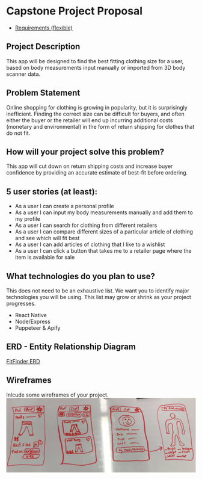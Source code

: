# Capstone Project Proposal

* [Requirements (flexible)](https://gist.github.com/matt-winzer/745abaadb509371dfee2a756c8da0c5e)

## Project Description
This app will be designed to find the best fitting clothing size for a user, based on body measurements input manually or imported from 3D body scanner data.


## Problem Statement
Online shopping for clothing is growing in popularity, but it is surprisingly inefficient. Finding the correct size can be difficult for buyers, and often either the buyer or the retailer will end up incurring additional costs (monetary and environmental) in the form of return shipping for clothes that do not fit.


## How will your project solve this problem?
This app will cut down on return shipping costs and increase buyer confidence by providing an accurate estimate of best-fit before ordering.


## 5 user stories (at least):

* As a user I can create a personal profile
* As a user I can input my body measurements manually and add them to my profile
* As a user I can search for clothing from different retailers
* As a user I can compare different sizes of a particular article of clothing and see which will fit best
* As a user I can add articles of clothing that I like to a wishlist
* As a user I can click a button that takes me to a retailer page where the item is available for sale

## What technologies do you plan to use?

This does not need to be an exhaustive list. We want you to identify major technologies you will be using. This list may grow or shrink as your project progresses.

* React Native
* Node/Express
* Puppeteer & Apify

## ERD - Entity Relationship Diagram

[FitFinder ERD](https://www.lucidchart.com/invitations/accept/d3eedc65-ab09-431a-8a8f-c04a58b03539)


## Wireframes

Inlcude some wireframes of your project.
![wireframe](wireframe_Fitfinder.jpg)
